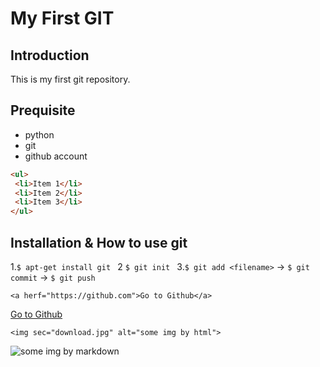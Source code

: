 # My First GIT

## Introduction

This is my first git repository.

## Prequisite

- python
- git
- github account

```html
<ul>
 <li>Item 1</li>
 <li>Item 2</li>
 <li>Item 3</li>
</ul>
```


## Installation & How to use git

1.`$ apt-get install git `
2 `$ git init `
3.`$ git add <filename>` -> `$ git commit` -> `$ git push`

`<a herf="https://github.com">Go to Github</a>`

[Go to Github](https://github.com)

`<img sec="download.jpg" alt="some img by html">`

![some img by markdown](download.jpg)

